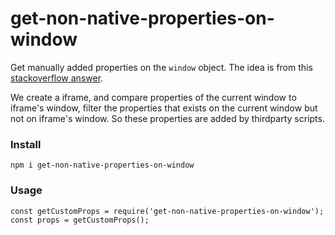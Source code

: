 # get-non-native-properties-on-window
Get manually added properties on the `window` object.
The idea is from this [stackoverflow answer](https://stackoverflow.com/a/17246535).

We create a iframe, and compare properties of the current window to iframe's window, filter the properties that exists on the current window but not on iframe's window. So these properties are added by thirdparty scripts.
### Install
```
npm i get-non-native-properties-on-window
```

### Usage
```
const getCustomProps = require('get-non-native-properties-on-window');
const props = getCustomProps();
```
